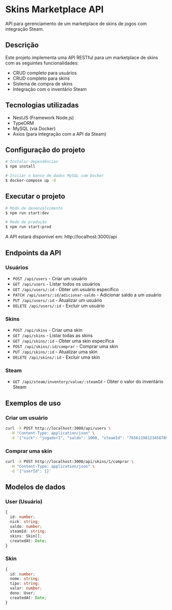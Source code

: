 # Skins Marketplace API

API para gerenciamento de um marketplace de skins de jogos com integração Steam.

## Descrição

Este projeto implementa uma API RESTful para um marketplace de skins com as seguintes funcionalidades:
- CRUD completo para usuários
- CRUD completo para skins
- Sistema de compra de skins
- Integração com o inventário Steam

## Tecnologias utilizadas

- NestJS (Framework Node.js)
- TypeORM
- MySQL (via Docker)
- Axios (para integração com a API da Steam)

## Configuração do projeto

```bash
# Instalar dependências
$ npm install

# Iniciar o banco de dados MySQL com Docker
$ docker-compose up -d
```

## Executar o projeto

```bash
# Modo de desenvolvimento
$ npm run start:dev

# Modo de produção
$ npm run start:prod
```

A API estará disponível em: http://localhost:3000/api

## Endpoints da API

### Usuários

- `POST /api/users` - Criar um usuário
- `GET /api/users` - Listar todos os usuários
- `GET /api/users/:id` - Obter um usuário específico
- `PATCH /api/users/:id/adicionar-saldo` - Adicionar saldo a um usuário
- `PUT /api/users/:id` - Atualizar um usuário
- `DELETE /api/users/:id` - Excluir um usuário

### Skins

- `POST /api/skins` - Criar uma skin
- `GET /api/skins` - Listar todas as skins
- `GET /api/skins/:id` - Obter uma skin específica
- `POST /api/skins/:id/comprar` - Comprar uma skin
- `PUT /api/skins/:id` - Atualizar uma skin
- `DELETE /api/skins/:id` - Excluir uma skin

### Steam

- `GET /api/steam/inventory/value/:steamId` - Obter o valor do inventário Steam

## Exemplos de uso

### Criar um usuário

```bash
curl -X POST http://localhost:3000/api/users \
  -H "Content-Type: application/json" \
  -d '{"nick": "jogador1", "saldo": 1000, "steamId": "76561198123456789"}'
```

### Comprar uma skin

```bash
curl -X POST http://localhost:3000/api/skins/1/comprar \
  -H "Content-Type: application/json" \
  -d '{"userId": 1}'
```

## Modelos de dados

### User (Usuário)

```typescript
{
  id: number;
  nick: string;
  saldo: number;
  steamId: string;
  skins: Skin[];
  createdAt: Date;
}
```

### Skin

```typescript
{
  id: number;
  nome: string;
  tipo: string;
  valor: number;
  dono: User;
  createdAt: Date;
}
```
